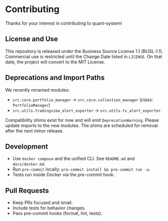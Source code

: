 # Contributing

Thanks for your interest in contributing to quant-system!

## License and Use

This repository is released under the Business Source License 1.1 (BUSL‑1.1).
Commercial use is restricted until the Change Date listed in `LICENSE`. On that
date, the project will convert to the MIT License.

## Deprecations and Import Paths

We recently renamed modules:

- `src.core.portfolio_manager` → `src.core.collection_manager` (class: `PortfolioManager`)
- `src.utils.tradingview_alert_exporter` → `src.utils.tv_alert_exporter`

Compatibility shims exist for now and will emit `DeprecationWarning`. Please
update imports to the new modules. The shims are scheduled for removal after
the next minor release.

## Development

- Use `docker compose` and the unified CLI. See `README.md` and `docs/docker.md`.
- Run `pre-commit` locally: `pre-commit install && pre-commit run -a`.
- Tests run inside Docker via the pre-commit hook.

## Pull Requests

- Keep PRs focused and small.
- Include tests for behavior changes.
- Pass pre-commit hooks (format, lint, tests).
